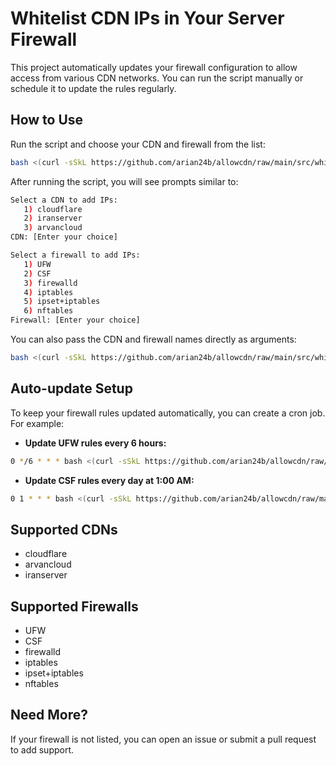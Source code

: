 # Whitelist CDN IPs in Your Server Firewall

This project automatically updates your firewall configuration to allow access from various CDN networks. You can run the script manually or schedule it to update the rules regularly.

## How to Use

Run the script and choose your CDN and firewall from the list:

```bash
bash <(curl -sSkL https://github.com/arian24b/allowcdn/raw/main/src/whitelister.sh)
```

After running the script, you will see prompts similar to:

```bash
Select a CDN to add IPs:
   1) cloudflare
   2) iranserver
   3) arvancloud
CDN: [Enter your choice]
```

```bash
Select a firewall to add IPs:
   1) UFW
   2) CSF
   3) firewalld
   4) iptables
   5) ipset+iptables
   6) nftables
Firewall: [Enter your choice]
```

You can also pass the CDN and firewall names directly as arguments:

```bash
bash <(curl -sSkL https://github.com/arian24b/allowcdn/raw/main/src/whitelister.sh) cloudflare ufw
```

## Auto-update Setup

To keep your firewall rules updated automatically, you can create a cron job. For example:

- **Update UFW rules every 6 hours:**

```bash
0 */6 * * * bash <(curl -sSkL https://github.com/arian24b/allowcdn/raw/main/src/whitelister.sh) cloudflare ufw >/dev/null 2>&1
```

- **Update CSF rules every day at 1:00 AM:**

```bash
0 1 * * * bash <(curl -sSkL https://github.com/arian24b/allowcdn/raw/main/src/whitelister.sh) arvancloud csf >/dev/null 2>&1
```

## Supported CDNs

- cloudflare
- arvancloud
- iranserver

## Supported Firewalls

- UFW
- CSF
- firewalld
- iptables
- ipset+iptables
- nftables

## Need More?

If your firewall is not listed, you can open an issue or submit a pull request to add support.
